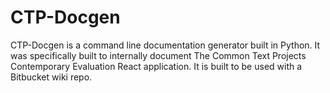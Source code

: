 # CTP-Docgen
CTP-Docgen is a command line documentation generator built in Python. 
It was specifically built to internally document The Common Text Projects Contemporary Evaluation React application.
It is built to be used with a Bitbucket wiki repo.
